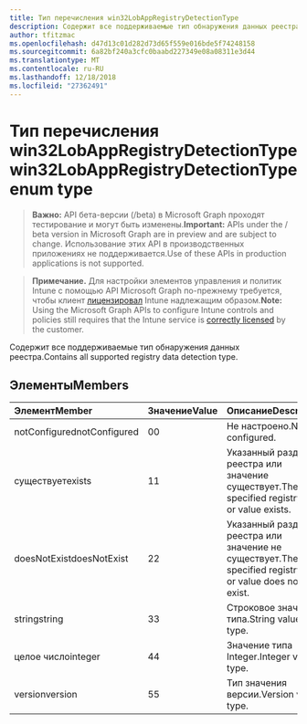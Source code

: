 ```yaml
---
title: Тип перечисления win32LobAppRegistryDetectionType
description: Содержит все поддерживаемые тип обнаружения данных реестра.
author: tfitzmac
ms.openlocfilehash: d47d13c01d282d73d65f559e016bde5f74248158
ms.sourcegitcommit: 6a82bf240a3cfc0baabd227349e08a08311e3d44
ms.translationtype: MT
ms.contentlocale: ru-RU
ms.lasthandoff: 12/18/2018
ms.locfileid: "27362491"
---
```

# <a name="win32lobappregistrydetectiontype-enum-type"></a><span data-ttu-id="4d170-103">Тип перечисления win32LobAppRegistryDetectionType</span><span class="sxs-lookup"><span data-stu-id="4d170-103">win32LobAppRegistryDetectionType enum type</span></span>

> <span data-ttu-id="4d170-104">**Важно:** API бета-версии (/beta) в Microsoft Graph проходят тестирование и могут быть изменены.</span><span class="sxs-lookup"><span data-stu-id="4d170-104">**Important:** APIs under the / beta version in Microsoft Graph are in preview and are subject to change.</span></span> <span data-ttu-id="4d170-105">Использование этих API в производственных приложениях не поддерживается.</span><span class="sxs-lookup"><span data-stu-id="4d170-105">Use of these APIs in production applications is not supported.</span></span>

> <span data-ttu-id="4d170-106">**Примечание.** Для настройки элементов управления и политик Intune с помощью API Microsoft Graph по-прежнему требуется, чтобы клиент [лицензировал](https://go.microsoft.com/fwlink/?linkid=839381) Intune надлежащим образом.</span><span class="sxs-lookup"><span data-stu-id="4d170-106">**Note:** Using the Microsoft Graph APIs to configure Intune controls and policies still requires that the Intune service is [correctly licensed](https://go.microsoft.com/fwlink/?linkid=839381) by the customer.</span></span>

<span data-ttu-id="4d170-107">Содержит все поддерживаемые тип обнаружения данных реестра.</span><span class="sxs-lookup"><span data-stu-id="4d170-107">Contains all supported registry data detection type.</span></span>
## <a name="members"></a><span data-ttu-id="4d170-108">Элементы</span><span class="sxs-lookup"><span data-stu-id="4d170-108">Members</span></span>
|<span data-ttu-id="4d170-109">Элемент</span><span class="sxs-lookup"><span data-stu-id="4d170-109">Member</span></span>|<span data-ttu-id="4d170-110">Значение</span><span class="sxs-lookup"><span data-stu-id="4d170-110">Value</span></span>|<span data-ttu-id="4d170-111">Описание</span><span class="sxs-lookup"><span data-stu-id="4d170-111">Description</span></span>|
|:---|:---|:---|
|<span data-ttu-id="4d170-112">notConfigured</span><span class="sxs-lookup"><span data-stu-id="4d170-112">notConfigured</span></span>|<span data-ttu-id="4d170-113">0</span><span class="sxs-lookup"><span data-stu-id="4d170-113">0</span></span>|<span data-ttu-id="4d170-114">Не настроено.</span><span class="sxs-lookup"><span data-stu-id="4d170-114">Not configured.</span></span>|
|<span data-ttu-id="4d170-115">существует</span><span class="sxs-lookup"><span data-stu-id="4d170-115">exists</span></span>|<span data-ttu-id="4d170-116">1</span><span class="sxs-lookup"><span data-stu-id="4d170-116">1</span></span>|<span data-ttu-id="4d170-117">Указанный раздел реестра или значение существует.</span><span class="sxs-lookup"><span data-stu-id="4d170-117">The specified registry key or value exists.</span></span>|
|<span data-ttu-id="4d170-118">doesNotExist</span><span class="sxs-lookup"><span data-stu-id="4d170-118">doesNotExist</span></span>|<span data-ttu-id="4d170-119">2</span><span class="sxs-lookup"><span data-stu-id="4d170-119">2</span></span>|<span data-ttu-id="4d170-120">Указанный раздел реестра или значение не существует.</span><span class="sxs-lookup"><span data-stu-id="4d170-120">The specified registry key or value does not exist.</span></span>|
|<span data-ttu-id="4d170-121">string</span><span class="sxs-lookup"><span data-stu-id="4d170-121">string</span></span>|<span data-ttu-id="4d170-122">3</span><span class="sxs-lookup"><span data-stu-id="4d170-122">3</span></span>|<span data-ttu-id="4d170-123">Строковое значение типа.</span><span class="sxs-lookup"><span data-stu-id="4d170-123">String value type.</span></span>|
|<span data-ttu-id="4d170-124">целое число</span><span class="sxs-lookup"><span data-stu-id="4d170-124">integer</span></span>|<span data-ttu-id="4d170-125">4</span><span class="sxs-lookup"><span data-stu-id="4d170-125">4</span></span>|<span data-ttu-id="4d170-126">Значение типа Integer.</span><span class="sxs-lookup"><span data-stu-id="4d170-126">Integer value type.</span></span>|
|<span data-ttu-id="4d170-127">version</span><span class="sxs-lookup"><span data-stu-id="4d170-127">version</span></span>|<span data-ttu-id="4d170-128">5</span><span class="sxs-lookup"><span data-stu-id="4d170-128">5</span></span>|<span data-ttu-id="4d170-129">Тип значения версии.</span><span class="sxs-lookup"><span data-stu-id="4d170-129">Version value type.</span></span>|





